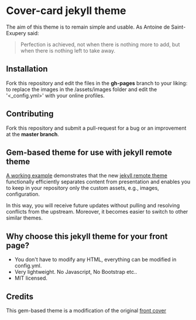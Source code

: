 # Cover-card jekyll theme

The aim of this theme is to remain simple and usable. As Antoine de Saint-Exupery said:

> Perfection is achieved, not when there is nothing more to add, but when there is nothing left to take away.

## Installation

Fork this repository and edit the files in the **gh-pages** branch to your liking: to replace the images in the /assets/images folder and edit the '<_config.yml>' with your online profiles.

## Contributing

Fork this repository and submit a pull-request for a bug or an improvement at the **master branch**.

## Gem-based theme for use with jekyll remote theme

[A working example](https://epidrome.github.io/cover-card) demonstrates that the new [jekyll remote theme](https://github.com/blog/2464-use-any-theme-with-github-pages) functionally efficiently separates content from presentation and enables you to keep in your repository only the custom assets, e.g., images, configuration.

In this way, you will receive future updates without pulling and resolving conflicts from the upstream. Moreover, it becomes easier to switch to other similar themes.

## Why choose this jekyll theme for your front page?
* You don't have to modify any HTML, everything can be modified in config.yml.
* Very lightweight. No Javascript, No Bootstrap etc..
* MIT licensed.

## Credits
This gem-based theme is a modification of the original [front cover](https://dashingcode.github.io/front-cover/)
